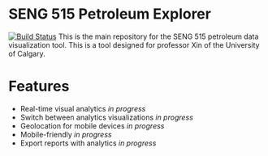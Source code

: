 # SENG 515 Petroleum Explorer
[![Build Status](https://secure.travis-ci.org/srsgores/seng515-petroleum-explorer.png?branch=master)](https://travis-ci.org/srsgores/seng515-petroleum-explorer)
This is the main repository for the SENG 515 petroleum data visualization tool.  This is a tool designed for
professor Xin of the University of Calgary.

# Features
* Real-time visual analytics *in progress*
* Switch between analytics visualizations *in progress*
* Geolocation for mobile devices *in progress*
* Mobile-friendly *in progress*
* Export reports with analytics *in progress*